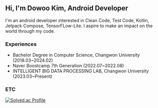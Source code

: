## Hi, I'm Dowoo Kim, Android Developer
I'm an android developer interested in Clean Code, Test Code, Kotlin, Jetpack Compose, TensorFLow-Lite.
I aspire to make an impact on the world through my code.

### Experiences
- Bachelor Degree in Computer Science, Changwon University (2018.03~2024.02)
- Naver Boostcamp 7th Generation (2022.07~2022.08)
- INTELLIGENT BIG DATA PROCESSING LAB, Changwon University (2023.03~Present)

### ETC
[![Solved.ac Profile](http://mazassumnida.wtf/api/v2/generate_badge?boj=asasa0628)](https://solved.ac/asasa0628/)

